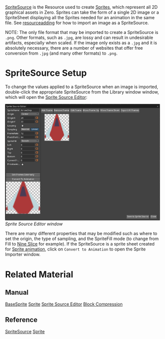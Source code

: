 [SpriteSource](https://github.com/ZilchEngine/ZilchDocs/blob/master/code_reference/class_reference/spritesource.markdown) is the Resource used to create [Sprites](https://github.com/ZilchEngine/ZilchDocs/blob/master/zero_editor_documentation/zeromanual/graphics/sprites/sprite.markdown), which represent all 2D graphical assets in Zero.  Sprites can take the form of a single 2D image or a SpriteSheet displaying all the Sprites needed for an animation in the same file. See [resourceadding](https://github.com/ZilchEngine/ZilchDocs/blob/master/zero_editor_documentation/zeromanual/editor/editorcommands/resourceadding.markdown) for how to import an image as a SpriteSource.

NOTE: The only file format that may be imported to create a SpriteSource is `.png`. Other formats, such as `.jpg`, are lossy and can result in undesirable artifacts, especially when scaled. If the image only exists as a `.jpg` and it is absolutely necessary, there are a number of websites that offer free conversion from `.jpg` (and many other formats) to `.png`.

 #  SpriteSource Setup
To change the values applied to a SpriteSource when an image is imported, double-click the appropriate SpriteSource from the Library window window, which will open the [Sprite Source Editor](https://github.com/ZilchEngine/ZilchDocs/blob/master/zero_editor_documentation/zeromanual/graphics/sprites/spritesourceeditor.markdown):



![SpriteSourceEditor](https://raw.githubusercontent.com/ZilchEngine/ZilchFiles/master/doc_files/47311.png) *Sprite Source Editor window*


There are many different properties that may be modified such as where to set the origin, the type of sampling, and the SpriteFill mode (to change from Fill to [Nine Slice](https://github.com/ZilchEngine/ZilchDocs/blob/master/zero_editor_documentation/zeromanual/graphics/sprites/area.markdown) for example). If the SpriteSource is a sprite sheet created for [ Sprite animation](https://github.com/ZilchEngine/ZilchDocs/blob/master/zero_editor_documentation/zeromanual/graphics/sprites/spritesourceeditor.markdown#creating-sprite-animatio), click on `Convert to Animation` to open the Sprite Importer window.

 # Related Material

 ## Manual
 [BaseSprite](https://github.com/ZilchEngine/ZilchDocs/blob/master/zero_editor_documentation/zeromanual/graphics/sprites/basesprite.markdown)
 [Sprite](https://github.com/ZilchEngine/ZilchDocs/blob/master/zero_editor_documentation/zeromanual/graphics/sprites/sprite.markdown)
 [Sprite Source Editor](https://github.com/ZilchEngine/ZilchDocs/blob/master/zero_editor_documentation/zeromanual/graphics/sprites/spritesourceeditor.markdown)
 [Block Compression](https://github.com/ZilchEngine/ZilchDocs/blob/master/zero_editor_documentation/zeromanual/graphics/adding_assets/block_compression.markdown)

 ## Reference
 [SpriteSource](https://github.com/ZilchEngine/ZilchDocs/blob/master/zero_editor_documentation/code_reference/class_reference/spritesource.markdown) 
 [Sprite](https://github.com/ZilchEngine/ZilchDocs/blob/master/zero_editor_documentation/code_reference/class_reference/sprite.markdown)  

 
